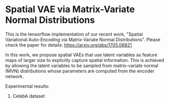 # Spatial VAE via Matrix-Variate Normal Distributions

This is the tensorflow implementation of our recent work, "Spatial Variational Auto-Encoding via Matrix-Variate Normal Distributions". Please check the paper for details: https://arxiv.org/abs/1705.06821

In this work, we propose spatial VAEs that use latent variables as feature maps of larger size to explicitly capture spatial information. This is achieved by allowing the latent variables to be sampled from matrix-variate normal (MVN) distributions whose parameters are computed from the encoder network.

Experimental results:
1. CelebA dataset
